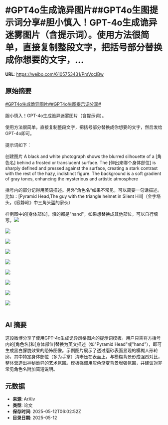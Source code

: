 # #GPT4o生成诡异图片##GPT4o生图提示词分享#胆小慎入！GPT-4o生成诡异迷雾图片（含提示词）。使用方法很简单，直接复制整段文字，把括号部分替换成你想要的文字，...

**URL**: https://weibo.com/6105753431/PrsVocIBw

## 原始摘要

<a href="https://m.weibo.cn/search?containerid=231522type%3D1%26t%3D10%26q%3D%23GPT4o%E7%94%9F%E6%88%90%E8%AF%A1%E5%BC%82%E5%9B%BE%E7%89%87%23&amp;extparam=%23GPT4o%E7%94%9F%E6%88%90%E8%AF%A1%E5%BC%82%E5%9B%BE%E7%89%87%23" data-hide=""><span class="surl-text">#GPT4o生成诡异图片#</span></a><a href="https://m.weibo.cn/search?containerid=231522type%3D1%26t%3D10%26q%3D%23GPT4o%E7%94%9F%E5%9B%BE%E6%8F%90%E7%A4%BA%E8%AF%8D%E5%88%86%E4%BA%AB%23&amp;extparam=%23GPT4o%E7%94%9F%E5%9B%BE%E6%8F%90%E7%A4%BA%E8%AF%8D%E5%88%86%E4%BA%AB%23" data-hide=""><span class="surl-text">#GPT4o生图提示词分享#</span></a><br><br>胆小慎入！GPT-4o生成诡异迷雾图片（含提示词）。<br><br>使用方法很简单，直接复制整段文字，把括号部分替换成你想要的文字，然后发给GPT-4o即可。<br><br>提示词如下：<br><br>创建图片 A black and white photograph shows the blurred silhouette of a [角色名] behind a frosted or translucent surface. The [伸出来哪个身体部位] is sharply defined and pressed against the surface, creating a stark contrast with the rest of the hazy, indistinct figure. The background is a soft gradient of gray tones, enhancing the mysterious and artistic atmosphere<br><br>括号内的部分记得用英语描述。另外”角色名“如果不常见，可以简要一句话描述。比如：[Pyramid Head,The guy with the triangle helmet in Silent Hill]（金字塔头，《寂静岭》中三角头盔的家伙）<br><br>样例图中的[身体部位]，填的都是"hand"，如果想替换成其他部位，可以自行填写。<img style="" src="https://tvax1.sinaimg.cn/large/006Fd7o3gy1i1clzm8qy8j30p00xcq8w.jpg" referrerpolicy="no-referrer"><br><br><img style="" src="https://tvax2.sinaimg.cn/large/006Fd7o3gy1i1clznrc3fj30sg16oe81.jpg" referrerpolicy="no-referrer"><br><br><img style="" src="https://tvax1.sinaimg.cn/large/006Fd7o3gy1i1clztda88j30np0zkx5x.jpg" referrerpolicy="no-referrer"><br><br><img style="" src="https://tvax3.sinaimg.cn/large/006Fd7o3gy1i1clzxeczvj30sg0sgq8h.jpg" referrerpolicy="no-referrer"><br><br><img style="" src="https://tvax3.sinaimg.cn/large/006Fd7o3gy1i1cm06b87pj30m80xc0zv.jpg" referrerpolicy="no-referrer"><br><br><img style="" src="https://tvax3.sinaimg.cn/large/006Fd7o3gy1i1cm0ape7vj30m80xcgqs.jpg" referrerpolicy="no-referrer"><br><br><img style="" src="https://tvax3.sinaimg.cn/large/006Fd7o3gy1i1cm0ivwjrj30sg0sgwki.jpg" referrerpolicy="no-referrer"><br><br><img style="" src="https://tvax4.sinaimg.cn/large/006Fd7o3gy1i1cm0n1cltj30xc0xcaih.jpg" referrerpolicy="no-referrer"><br><br><img style="" src="https://tvax1.sinaimg.cn/large/006Fd7o3gy1i1cm13tkd6j30m80xcdks.jpg" referrerpolicy="no-referrer"><br><br>

## AI 摘要

这段微博分享了使用GPT-4o生成诡异风格图片的提示词模板。用户只需将方括号内的[角色名]和[身体部位]替换为英文描述（如"Pyramid Head"或"hand"），即可生成黑白朦胧效果的恐怖图像。示例图片展示了透过磨砂表面显现的模糊人形轮廓，其中特定身体部位（多为手掌）清晰压在表面上，与模糊背景形成强烈对比，整体营造出神秘诡异的艺术氛围。模板强调用灰色渐变背景增强氛围，并建议对非常见角色名附加简短说明。

## 元数据

- **来源**: ArXiv
- **类型**: 论文
- **保存时间**: 2025-05-12T06:02:52Z
- **目录日期**: 2025-05-12
